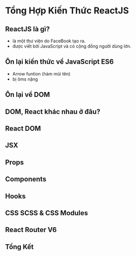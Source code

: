 # Tổng Hợp Kiến Thức ReactJS

## ReactJS là gì?
- là một thư viện do FaceBook tạo ra.
- được viết bởi JavaScript và có cộng đồng người dùng lớn.

## Ôn lại kiến thức về JavaScript ES6
- Arrow funtion (hàm mũi tên)
- bị ôms nặng

## Ôn lại về DOM

## DOM, React khác nhau ở đâu?


## React DOM


## JSX

## Props

## Components

## Hooks

## CSS SCSS & CSS Modules

## React Router V6


## Tổng Kết